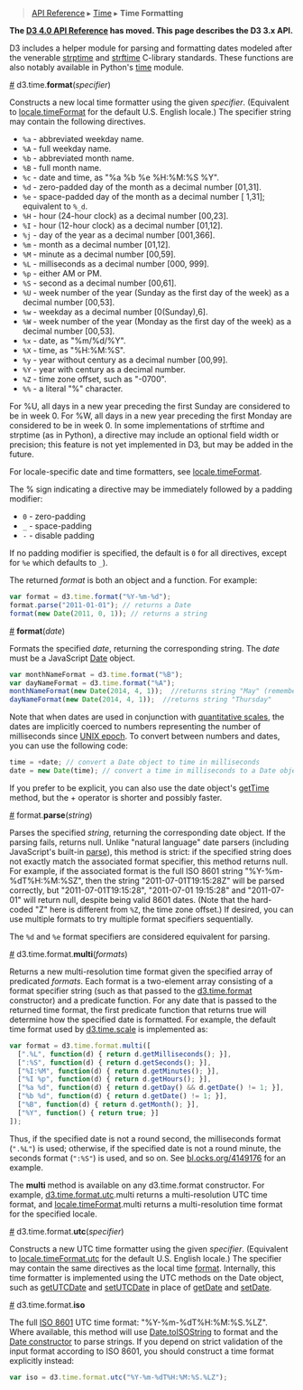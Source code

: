 > [API Reference](API-Reference.md) ▸ [Time](Time.md) ▸ **Time Formatting**

**The [D3 4.0 API Reference](https://github.com/d3/d3/blob/master/API.md) has moved. This page describes the D3 3.x API.**

D3 includes a helper module for parsing and formatting dates modeled after the venerable [strptime](http://pubs.opengroup.org/onlinepubs/009695399/functions/strptime.html) and [strftime](http://pubs.opengroup.org/onlinepubs/007908799/xsh/strftime.html) C-library standards. These functions are also notably available in Python's [time](http://docs.python.org/library/time.html) module.

<a name="format" href="#format">#</a> d3.time.<b>format</b>(<i>specifier</i>)

Constructs a new local time formatter using the given *specifier*. (Equivalent to [locale.timeFormat](Localization.md#locale_timeFormat) for the default U.S. English locale.) The specifier string may contain the following directives.

* `%a` - abbreviated weekday name.
* `%A` - full weekday name.
* `%b` - abbreviated month name.
* `%B` - full month name.
* `%c` - date and time, as "%a %b %e %H:%M:%S %Y".
* `%d` - zero-padded day of the month as a decimal number [01,31].
* `%e` - space-padded day of the month as a decimal number [ 1,31]; equivalent to `%_d`.
* `%H` - hour (24-hour clock) as a decimal number [00,23].
* `%I` - hour (12-hour clock) as a decimal number [01,12].
* `%j` - day of the year as a decimal number [001,366].
* `%m` - month as a decimal number [01,12].
* `%M` - minute as a decimal number [00,59].
* `%L` - milliseconds as a decimal number [000, 999].
* `%p` - either AM or PM.
* `%S` - second as a decimal number [00,61].
* `%U` - week number of the year (Sunday as the first day of the week) as a decimal number [00,53].
* `%w` - weekday as a decimal number [0(Sunday),6].
* `%W` - week number of the year (Monday as the first day of the week) as a decimal number [00,53].
* `%x` - date, as "%m/%d/%Y".
* `%X` - time, as "%H:%M:%S".
* `%y` - year without century as a decimal number [00,99].
* `%Y` - year with century as a decimal number.
* `%Z` - time zone offset, such as "-0700".
* `%%` - a literal "%" character.

For %U, all days in a new year preceding the first Sunday are considered to be in week 0. For %W, all days in a new year preceding the first Monday are considered to be in week 0. In some implementations of strftime and strptime (as in Python), a directive may include an optional field width or precision; this feature is not yet implemented in D3, but may be added in the future.

For locale-specific date and time formatters, see [locale.timeFormat](Localization.md#locale_timeFormat).

The % sign indicating a directive may be immediately followed by a padding modifier:

* `0` - zero-padding
* `_` - space-padding
* `-` - disable padding

If no padding modifier is specified, the default is `0` for all directives, except for `%e` which defaults to `_`).

The returned *format* is both an object and a function. For example:

```javascript
var format = d3.time.format("%Y-%m-%d");
format.parse("2011-01-01"); // returns a Date
format(new Date(2011, 0, 1)); // returns a string
```

<a name="_format" href="#_format">#</a> <b>format</b>(<i>date</i>)

Formats the specified *date*, returning the corresponding string. The *date* must be a JavaScript [Date](https://developer.mozilla.org/en/JavaScript/Reference/Global_Objects/Date) object.

```javascript
var monthNameFormat = d3.time.format("%B");
var dayNameFormat = d3.time.format("%A");
monthNameFormat(new Date(2014, 4, 1));  //returns string "May" (remember javascript months are zero-indexed, thus 4 = May)
dayNameFormat(new Date(2014, 4, 1));  //returns string "Thursday"
```

Note that when dates are used in conjunction with [quantitative scales](Quantitative-Scales.md), the dates are implicitly coerced to numbers representing the number of milliseconds since [UNIX epoch](http://en.wikipedia.org/wiki/Unix_time). To convert between numbers and dates, you can use the following code:

```javascript
time = +date; // convert a Date object to time in milliseconds
date = new Date(time); // convert a time in milliseconds to a Date object
```

If you prefer to be explicit, you can also use the date object's [getTime](https://developer.mozilla.org/en/JavaScript/Reference/Global_Objects/Date/getTime) method, but the + operator is shorter and possibly faster.

<a name="parse" href="#parse">#</a> format.<b>parse</b>(<i>string</i>)

Parses the specified *string*, returning the corresponding date object. If the parsing fails, returns null. Unlike "natural language" date parsers (including JavaScript's built-in [parse](https://developer.mozilla.org/en/JavaScript/Reference/Global_Objects/Date/parse)), this method is strict: if the specified string does not exactly match the associated format specifier, this method returns null. For example, if the associated format is the full ISO 8601 string "%Y-%m-%dT%H:%M:%SZ", then the string "2011-07-01T19:15:28Z" will be parsed correctly, but "2011-07-01T19:15:28", "2011-07-01 19:15:28" and "2011-07-01" will return null, despite being valid 8601 dates. (Note that the hard-coded "Z" here is different from `%Z`, the time zone offset.) If desired, you can use multiple formats to try multiple format specifiers sequentially.

The `%d` and `%e` format specifiers are considered equivalent for parsing.

<a name="format_multi" href="#format_multi">#</a> d3.time.format.<b>multi</b>(<i>formats</i>)

Returns a new multi-resolution time format given the specified array of predicated *formats*. Each format is a two-element array consisting of a format specifier string (such as that passed to the [d3.time.format](#format) constructor) and a predicate function. For any date that is passed to the returned time format, the first predicate function that returns true will determine how the specified date is formatted. For example, the default time format used by [d3.time.scale](Time-Scales.md) is implemented as:

```js
var format = d3.time.format.multi([
  [".%L", function(d) { return d.getMilliseconds(); }],
  [":%S", function(d) { return d.getSeconds(); }],
  ["%I:%M", function(d) { return d.getMinutes(); }],
  ["%I %p", function(d) { return d.getHours(); }],
  ["%a %d", function(d) { return d.getDay() && d.getDate() != 1; }],
  ["%b %d", function(d) { return d.getDate() != 1; }],
  ["%B", function(d) { return d.getMonth(); }],
  ["%Y", function() { return true; }]
]);
```

Thus, if the specified date is not a round second, the milliseconds format (`".%L"`) is used; otherwise, if the specified date is not a round minute, the seconds format (`":%S"`) is used, and so on. See [bl.ocks.org/4149176](http://bl.ocks.org/mbostock/4149176) for an example.

The **multi** method is available on any d3.time.format constructor. For example, [d3.time.format.utc](#format_utc).multi returns a multi-resolution UTC time format, and [locale.timeFormat](Localization.md#timeFormat).multi returns a multi-resolution time format for the specified locale.

<a name="format_utc" href="#format_utc">#</a> d3.time.format.<b>utc</b>(<i>specifier</i>)

Constructs a new UTC time formatter using the given *specifier*. (Equivalent to [locale.timeFormat.utc](Localization.md#locale_timeFormat_utc) for the default U.S. English locale.) The specifier may contain the same directives as the local time [format](Time-Formatting.md#format). Internally, this time formatter is implemented using the UTC methods on the Date object, such as [getUTCDate](https://developer.mozilla.org/en/JavaScript/Reference/Global_Objects/Date/getUTCDate) and [setUTCDate](https://developer.mozilla.org/en/JavaScript/Reference/Global_Objects/Date/setUTCDate) in place of [getDate](https://developer.mozilla.org/en/JavaScript/Reference/Global_Objects/Date/getDate) and [setDate](https://developer.mozilla.org/en/JavaScript/Reference/Global_Objects/Date/setDate).

<a name="format_iso" href="#format_iso">#</a> d3.time.format.<b>iso</b>

The full [ISO 8601](http://en.wikipedia.org/wiki/ISO_8601) UTC time format: "%Y-%m-%dT%H:%M:%S.%LZ". Where available, this method will use [Date.toISOString](https://developer.mozilla.org/en-US/docs/JavaScript/Reference/Global_Objects/Date/toISOString) to format and the [Date constructor](https://developer.mozilla.org/en-US/docs/JavaScript/Reference/Global_Objects/Date) to parse strings. If you depend on strict validation of the input format according to ISO 8601, you should construct a time format explicitly instead:

```js
var iso = d3.time.format.utc("%Y-%m-%dT%H:%M:%S.%LZ");
```
